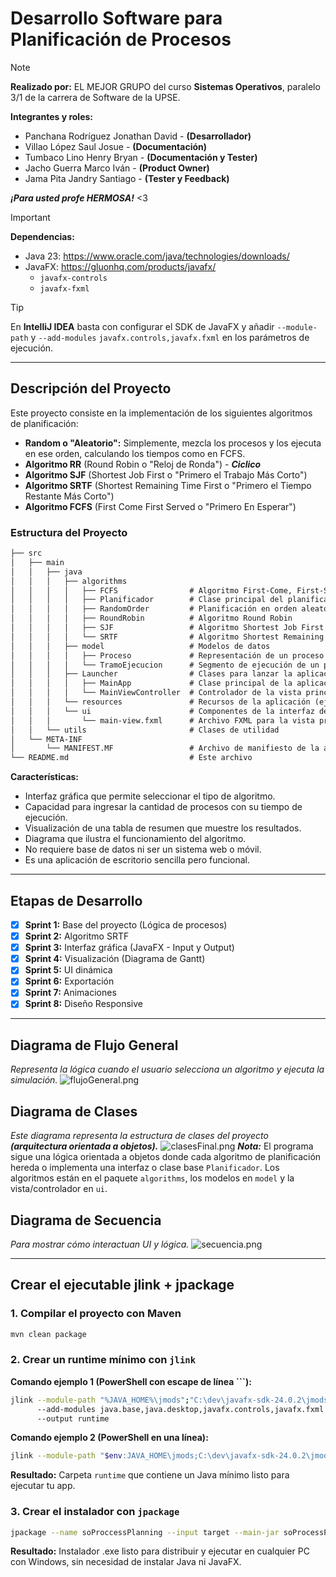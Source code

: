 # Desarrollo Software para Planificación de Procesos

>[!note]
> 
> **Realizado por:** EL MEJOR GRUPO del curso **Sistemas Operativos**, paralelo 3/1 de la carrera de Software de la UPSE.
> 
>**Integrantes y roles:**
> 
> - Panchana Rodríguez Jonathan David - **(Desarrollador)**
> - Villao López Saul Josue - **(Documentación)**
> - Tumbaco Lino Henry Bryan - **(Documentación y Tester)**
> - Jacho Guerra Marco Iván - **(Product Owner)**
> - Jama Pita Jandry Santiago - **(Tester y Feedback)**
> 
>**_¡Para usted profe HERMOSA!_** <3

>[!important] 
> 
> **Dependencias:**
> - Java 23: https://www.oracle.com/java/technologies/downloads/
> - JavaFX: https://gluonhq.com/products/javafx/
>   - `javafx-controls`
>   - `javafx-fxml`

>[!TIP]
> 
> En **IntelliJ IDEA** basta con configurar el SDK de JavaFX y añadir `--module-path` y `--add-modules` `javafx.controls,javafx.fxml` en los parámetros de ejecución.

---

## **Descripción del Proyecto**

Este proyecto consiste en la implementación de los siguientes algoritmos de planificación:

- **Random o "Aleatorio":** Simplemente, mezcla los procesos y los ejecuta en ese orden, calculando los tiempos como en FCFS.
- **Algoritmo RR** (Round Robin o "Reloj de Ronda") - **_Ciclico_**
- **Algoritmo SJF** (Shortest Job First o "Primero el Trabajo Más Corto")
- **Algoritmo SRTF** (Shortest Remaining Time First o "Primero el Tiempo Restante Más Corto")
- **Algoritmo FCFS** (First Come First Served o "Primero En Esperar")

### Estructura del Proyecto

```txt
├── src
│   ├── main
│   │   ├── java
│   │   │   ├── algorithms
│   │   │   │   ├── FCFS                # Algoritmo First-Come, First-Served
│   │   │   │   ├── Planificador        # Clase principal del planificador
│   │   │   │   ├── RandomOrder         # Planificación en orden aleatorio
│   │   │   │   ├── RoundRobin          # Algoritmo Round Robin
│   │   │   │   ├── SJF                 # Algoritmo Shortest Job First
│   │   │   │   └── SRTF                # Algoritmo Shortest Remaining Time First
│   │   │   ├── model                   # Modelos de datos
│   │   │   │   ├── Proceso             # Representación de un proceso
│   │   │   │   └── TramoEjecucion      # Segmento de ejecución de un proceso
│   │   │   ├── Launcher                # Clases para lanzar la aplicación
│   │   │   │   ├── MainApp             # Clase principal de la aplicación
│   │   │   │   └── MainViewController  # Controlador de la vista principal
│   │   │   └── resources               # Recursos de la aplicación (ej. imágenes, archivos de configuración)
│   │   │   └── ui                      # Componentes de la interfaz de usuario
│   │   │       └── main-view.fxml      # Archivo FXML para la vista principal
│   │   └── utils                       # Clases de utilidad
│   └── META-INF
│       └── MANIFEST.MF                 # Archivo de manifiesto de la aplicación
└── README.md                           # Este archivo
```

**Características:**
- Interfaz gráfica que permite seleccionar el tipo de algoritmo.
- Capacidad para ingresar la cantidad de procesos con su tiempo de ejecución.
- Visualización de una tabla de resumen que muestre los resultados.
- Diagrama que ilustra el funcionamiento del algoritmo.
- No requiere base de datos ni ser un sistema web o móvil.
- Es una aplicación de escritorio sencilla pero funcional.

---
## Etapas de Desarrollo
- [X] **Sprint 1:** Base del proyecto (Lógica de procesos)
- [X] **Sprint 2:** Algoritmo SRTF
- [X] **Sprint 3:** Interfaz gráfica (JavaFX - Input y Output)
- [X] **Sprint 4:** Visualización (Diagrama de Gantt)
- [X] **Sprint 5:** UI dinámica
- [X] **Sprint 6:** Exportación
- [X] **Sprint 7:** Animaciones
- [X] **Sprint 8:** Diseño Responsive

---
## Diagrama de Flujo General
_Representa la lógica cuando el usuario selecciona un algoritmo y ejecuta la simulación._
![flujoGeneral.png](img/flujoGeneral.png)

## Diagrama de Clases 
_Este diagrama representa la estructura de clases del proyecto **(arquitectura orientada a objetos).**_
![clasesFinal.png](img/clasesFinal.png)
**_Nota:_** El programa sigue una lógica orientada a objetos donde cada algoritmo de planificación hereda o implementa una interfaz o clase base `Planificador`. Los algoritmos
están en el paquete `algorithms`, los modelos en `model` y la vista/controlador en `ui`.

## Diagrama de Secuencia
_Para mostrar cómo interactuan UI y lógica._
![secuencia.png](img/secuencia.png)

---

## **Crear el ejecutable jlink + jpackage**

### 1. Compilar el proyecto con Maven

```bash
mvn clean package
```

### 2. Crear un runtime mínimo con `jlink`

**Comando ejemplo 1 (PowerShell con escape de línea ```):**
```bash
jlink --module-path "%JAVA_HOME%\jmods";"C:\dev\javafx-sdk-24.0.2\jmods" `
      --add-modules java.base,java.desktop,javafx.controls,javafx.fxml `
      --output runtime
```

**Comando ejemplo 2 (PowerShell en una línea):**
```bash
jlink --module-path "$env:JAVA_HOME\jmods;C:\dev\javafx-sdk-24.0.2\jmods" --add-modules java.base,java.desktop,javafx.controls,javafx.fxml --output runtime

```
**Resultado:** Carpeta `runtime` que contiene un Java mínimo listo para ejecutar tu app.

### 3. Crear el instalador con `jpackage`

```bash
jpackage --name soProccessPlanning --input target --main-jar soProcessPlanning-1.2.0.jar --main-class ui.MainApp --runtime-image runtime --type exe --vendor "Jonathan Panchana" --win-shortcut --win-menu --icon icon.ico
```

**Resultado:** Instalador .exe listo para distribuir y ejecutar en cualquier PC con Windows, sin necesidad de instalar Java ni JavaFX.